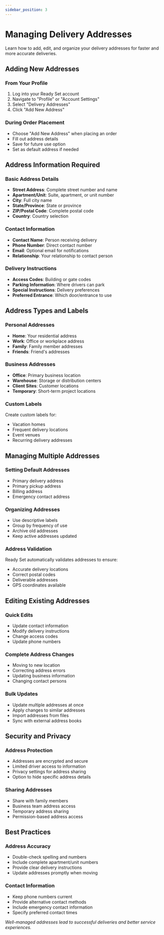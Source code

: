 ```yaml
---
sidebar_position: 3
---
```


# Managing Delivery Addresses

Learn how to add, edit, and organize your delivery addresses for faster and more accurate deliveries.

## Adding New Addresses

### From Your Profile
1. Log into your Ready Set account
2. Navigate to "Profile" or "Account Settings"
3. Select "Delivery Addresses"
4. Click "Add New Address"

### During Order Placement
- Choose "Add New Address" when placing an order
- Fill out address details
- Save for future use option
- Set as default address if needed

## Address Information Required

### Basic Address Details
- **Street Address**: Complete street number and name
- **Apartment/Unit**: Suite, apartment, or unit number
- **City**: Full city name
- **State/Province**: State or province
- **ZIP/Postal Code**: Complete postal code
- **Country**: Country selection

### Contact Information
- **Contact Name**: Person receiving delivery
- **Phone Number**: Direct contact number
- **Email**: Optional email for notifications
- **Relationship**: Your relationship to contact person

### Delivery Instructions
- **Access Codes**: Building or gate codes
- **Parking Information**: Where drivers can park
- **Special Instructions**: Delivery preferences
- **Preferred Entrance**: Which door/entrance to use

## Address Types and Labels

### Personal Addresses
- **Home**: Your residential address
- **Work**: Office or workplace address
- **Family**: Family member addresses
- **Friends**: Friend's addresses

### Business Addresses
- **Office**: Primary business location
- **Warehouse**: Storage or distribution centers
- **Client Sites**: Customer locations
- **Temporary**: Short-term project locations

### Custom Labels
Create custom labels for:
- Vacation homes
- Frequent delivery locations
- Event venues
- Recurring delivery addresses

## Managing Multiple Addresses

### Setting Default Addresses
- Primary delivery address
- Primary pickup address
- Billing address
- Emergency contact address

### Organizing Addresses
- Use descriptive labels
- Group by frequency of use
- Archive old addresses
- Keep active addresses updated

### Address Validation
Ready Set automatically validates addresses to ensure:
- Accurate delivery locations
- Correct postal codes
- Deliverable addresses
- GPS coordinates available

## Editing Existing Addresses

### Quick Edits
- Update contact information
- Modify delivery instructions
- Change access codes
- Update phone numbers

### Complete Address Changes
- Moving to new location
- Correcting address errors
- Updating business information
- Changing contact persons

### Bulk Updates
- Update multiple addresses at once
- Apply changes to similar addresses
- Import addresses from files
- Sync with external address books

## Security and Privacy

### Address Protection
- Addresses are encrypted and secure
- Limited driver access to information
- Privacy settings for address sharing
- Option to hide specific address details

### Sharing Addresses
- Share with family members
- Business team address access
- Temporary address sharing
- Permission-based address access

## Best Practices

### Address Accuracy
- Double-check spelling and numbers
- Include complete apartment/unit numbers
- Provide clear delivery instructions
- Update addresses promptly when moving

### Contact Information
- Keep phone numbers current
- Provide alternative contact methods
- Include emergency contact information
- Specify preferred contact times

*Well-managed addresses lead to successful deliveries and better service experiences.*
